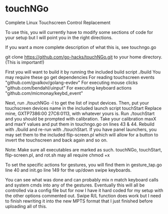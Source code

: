 # touchNGo
Complete Linux Touchscreen Control Replacement

To use this, you will currently have to modify some sections of
code for your setup but I will point you in the right directions.

If you want a more complete description of what this is, see touchngo.go

git clone https://github.com/go-hacks/touchNGo.git
to your home directory. (This is important!)

First you will want to build it by running the included build script ./build
You may require these go get dependencies
  For reading touchscreen events
	"github.com/gvalkov/golang-evdev"
	For executing mouse clicks
	"github.com/bendahl/uinput"
  	For executing keyboard actions
  	"github.com/micmonay/keybd_event"

Next, run ./touchNGo -l to get the list of input devices.
Then, put your touchscreen devices name in the included launch script touchStart
Replace mine, GXTP7386:00 27C6:0113, with whatever yours is.
Run ./touchStart and you should be prompted with calibration.
Take your calibration maxX and maxY values and put them in touchngo.go on lines 43 & 44.
Rebuild with ./build and re-run with ./touchStart.
If you have panel launchers, you may set them to the included flip-screen.pl which will
allow for a button to invert the touchscreen and back again and so on.

Note: Make sure all executables are marked as such. touchNGo, touchStart,
flip-screen.pl, and rot.sh may all require chmod +x

To set the specific actions for gestures, you will find them in gesture_tap.go line 40
and init.go line 149 for the up/down swipe keyboards.

You can see what was done and can probably mix n match keyboard calls and system cmds
into any of the gestures. Eventually this will all be controlled via a config file
but for now I have it hard coded for my setup with the other options commented out.
Swipe R/L function does work but I need to finish rewriting it into the new MPTS
format that I just finished before uploading all of this.
